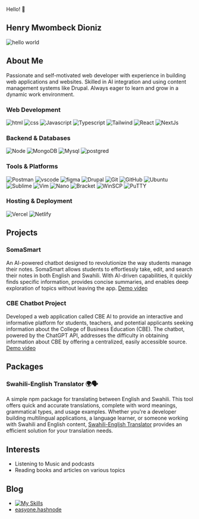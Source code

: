 Hello! 👋

## Henry Mwombeck Dioniz

![hello world](https://miro.medium.com/v2/resize:fit:1358/1*X7Q84nkQN1DiFXC-rQLt9g.gif)

## About Me

Passionate and self-motivated web developer with experience in building web applications and websites. Skilled in AI integration and using content management systems like Drupal. Always eager to learn and grow in a dynamic work environment.

### Web Development

![html](https://img.shields.io/badge/HTML5-E34F26?style=for-the-badge&logo=html5&logoColor=white)
![css](https://img.shields.io/badge/CSS3-1572B6?style=for-the-badge&logo=css3&logoColor=white)
![Javascript](https://img.shields.io/badge/JavaScript-323330?style=for-the-badge&logo=javascript&logoColor=F7DF1E)
![Typescript](https://img.shields.io/badge/TypeScript-007ACC?style=for-the-badge&logo=typescript&logoColor=white)
![Tailwind](https://img.shields.io/badge/Tailwind_CSS-38B2AC?style=for-the-badge&logo=tailwind-css&logoColor=white)
![React](https://img.shields.io/badge/React-20232A?style=for-the-badge&logo=react&logoColor=61DAFB)
![NextJs](https://img.shields.io/badge/next%20js-000000?style=for-the-badge&logo=nextdotjs&logoColor=white)

### Backend & Databases

![Node](https://img.shields.io/badge/Node%20js-339933?style=for-the-badge&logo=nodedotjs&logoColor=white)
![MongoDB](https://img.shields.io/badge/MongoDB-4EA94B?style=for-the-badge&logo=mongodb&logoColor=white)
![Mysql](https://img.shields.io/badge/MySQL-005C84?style=for-the-badge&logo=mysql&logoColor=white)
![postgred](https://img.shields.io/badge/PostgreSQL-316192?style=for-the-badge&logo=postgresql&logoColor=white)

### Tools & Platforms

![Postman](https://img.shields.io/badge/Postman-FF6C37?style=for-the-badge&logo=Postman&logoColor=white)
![vscode](https://img.shields.io/badge/VSCode-0078D4?style=for-the-badge&logo=visual%20studio%20code&logoColor=white)
![figma](https://img.shields.io/badge/Figma-F24E1E?style=for-the-badge&logo=figma&logoColor=white)
![Drupal](https://img.shields.io/badge/Drupal-0678BE?style=for-the-badge&logo=drupal&logoColor=white)
![Git](https://img.shields.io/badge/GIT-E44C30?style=for-the-badge&logo=git&logoColor=white)
![GitHub](https://img.shields.io/badge/GitHub-100000?style=for-the-badge&logo=github&logoColor=white)
![Ubuntu](https://img.shields.io/badge/Ubuntu-E95420?style=for-the-badge&logo=ubuntu&logoColor=white)
![Sublime](https://img.shields.io/badge/Sublime-FF9800?style=for-the-badge&logo=sublime-text&logoColor=white)
![Vim](https://img.shields.io/badge/Vim-019733?style=for-the-badge&logo=vim&logoColor=white)
![Nano](https://img.shields.io/badge/Nano-000000?style=for-the-badge&logo=nano&logoColor=white)
![Bracket](https://img.shields.io/badge/Bracket-0058CC?style=for-the-badge&logo=brackets&logoColor=white)
![WinSCP](https://img.shields.io/badge/WinSCP-2C3E50?style=for-the-badge&logo=winscp&logoColor=white)
![PuTTY](https://img.shields.io/badge/PuTTY-007ACC?style=for-the-badge&logo=putty&logoColor=white)

### Hosting & Deployment

![Vercel](https://img.shields.io/badge/Vercel-000000?style=for-the-badge&logo=vercel&logoColor=white)
![Netlify](https://img.shields.io/badge/Netlify-00C7B7?style=for-the-badge&logo=netlify&logoColor=white)

## Projects

### SomaSmart

An AI-powered chatbot designed to revolutionize the way students manage their notes. SomaSmart allows students to effortlessly take, edit, and search their notes in both English and Swahili. With AI-driven capabilities, it quickly finds specific information, provides concise summaries, and enables deep exploration of topics without leaving the app. [Demo video](https://youtu.be/d__tkdtN7kg?si=DOi4_w_d7LpPU4ie)

### CBE Chatbot Project

Developed a web application called CBE AI to provide an interactive and informative platform for students, teachers, and potential applicants seeking information about the College of Business Education (CBE). The chatbot, powered by the ChatGPT API, addresses the difficulty in obtaining information about CBE by offering a centralized, easily accessible source. [Demo video](https://youtu.be/0Xg1fU03Tss?si=duhLH-Dk1RX2zJsb)

## Packages

### Swahili-English Translator 🌍🗣️

A simple npm package for translating between English and Swahili. This tool offers quick and accurate translations, complete with word meanings, grammatical types, and usage examples. Whether you're a developer building multilingual applications, a language learner, or someone working with Swahili and English content, [Swahili-English Translator](https://github.com/Henryle-hd/swahili-english-translator) provides an efficient solution for your translation needs.

## Interests

<!-- - Writing weekly blog articles to share knowledge and experiences -->
<!-- - Continuous learning and exploration of new technologies -->
<!-- - Watching documentation of successful tech companies and staying updated on the latest technological advancements and trends -->

- Listening to Music and podcasts
- Reading books and articles on various topics

## Blog

- [![My Skills](https://skillicons.dev/icons?i=devto)](https://dev.to/henryle-hd)
- [easyone.hashnode](https://easyone.hashnode.dev/)
